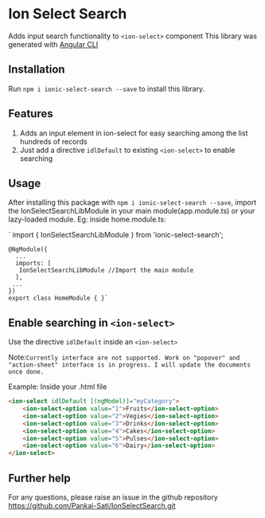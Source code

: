 # Ion Select Search
Adds input search functionality to `<ion-select>` component
This library was generated with [Angular CLI](https://github.com/angular/angular-cli) 

## Installation

Run `npm i ionic-select-search --save` to install this library. 

## Features

 1. Adds an input element in ion-select for easy searching among the list hundreds of records
 2. Just add a directive `idlDefault` to existing `<ion-select>` to enable searching

## Usage

After installing this package with `npm i ionic-select-search --save`, import the IonSelectSearchLibModule in your main module(app.module.ts) or your lazy-loaded module.
Eg: inside home.module.ts:

`    import { IonSelectSearchLibModule } from 'ionic-select-search';



    @NgModule({
      ...
      imports: [
       IonSelectSearchLibModule //Import the main module
      ],
     ...
    })
    export class HomeModule { }`

## Enable searching in `<ion-select>`

Use the directive `idlDefault` inside an `<ion-select>`

Note:`Currently interface are not supported. Work on "popover" and "action-sheet" interface is in progress. I will update the documents once done.`

Example: 
Inside your .html file
```html 
<ion-select idlDefault [(ngModel)]="myCategory">
    <ion-select-option value="1">Fruits</ion-select-option>
    <ion-select-option value="2">Vegies</ion-select-option>
    <ion-select-option value="3">Drinks</ion-select-option>
    <ion-select-option value="4">Cakes</ion-select-option>
    <ion-select-option value="5">Pulses</ion-select-option>
    <ion-select-option value="6">Dairy</ion-select-option>
</ion-select>
```

## Further help

For any questions, please raise an issue in the github repository https://github.com/Pankaj-Sati/IonSelectSearch.git   
